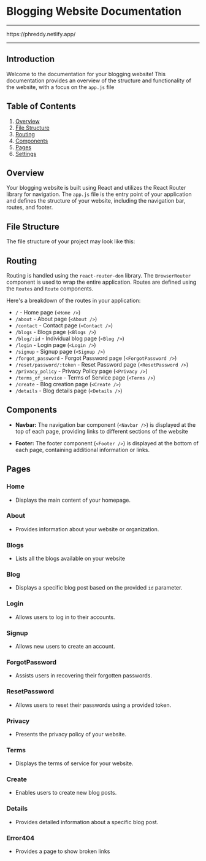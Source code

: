 
# Blogging Website Documentation

<hr />
https://phreddy.netlify.app/
 <hr />

## Introduction

Welcome to the documentation for your blogging website! This documentation provides an overview of the structure and functionality of the website, with a focus on the `app.js` file

## Table of Contents

1. [Overview](#overview)
2. [File Structure](#file-structure)
3. [Routing](#routing)
4. [Components](#components)
5. [Pages](#pages)
6. [Settings](#settings)

## Overview

Your blogging website is built using React and utilizes the React Router library for navigation. The `app.js` file is the entry point of your application and defines the structure of your website, including the navigation bar, routes, and footer.

## File Structure

The file structure of your project may look like this:


## Routing

Routing is handled using the `react-router-dom` library. The `BrowserRouter` component is used to wrap the entire application. Routes are defined using the `Routes` and `Route` components.

Here's a breakdown of the routes in your application:

- `/` - Home page (`<Home />`)
- `/about` - About page (`<About />`)
- `/contact` - Contact page (`<Contact />`)
- `/blogs` - Blogs page (`<Blogs />`)
- `/blog/:id` - Individual blog page (`<Blog />`)
- `/login` - Login page (`<Login />`)
- `/signup` - Signup page (`<Signup />`)
- `/forgot_password` - Forgot Password page (`<ForgotPassword />`)
- `/reset/password/:token` - Reset Password page (`<ResetPassword />`)
- `/privacy_policy` - Privacy Policy page (`<Privacy />`)
- `/terms_of_service` - Terms of Service page (`<Terms />`)
- `/create` - Blog creation page (`<Create />`)
- `/details` - Blog details page (`<Details />`)

## Components

- **Navbar:** The navigation bar component (`<Navbar />`) is displayed at the top of each page, providing links to different sections of the website

- **Footer:** The footer component (`<Footer />`) is displayed at the bottom of each page, containing additional information or links.

## Pages

### Home

- Displays the main content of your homepage.

### About

- Provides information about your website or organization.

### Blogs

- Lists all the blogs available on your website

### Blog

- Displays a specific blog post based on the provided `id` parameter.

### Login

- Allows users to log in to their accounts.

### Signup

- Allows new users to create an account.

### ForgotPassword

- Assists users in recovering their forgotten passwords.

### ResetPassword

- Allows users to reset their passwords using a provided token.

### Privacy

- Presents the privacy policy of your website.

### Terms

- Displays the terms of service for your website.

### Create

- Enables users to create new blog posts.

### Details

- Provides detailed information about a specific blog post.

### Error404
- Provides a page to show broken links


